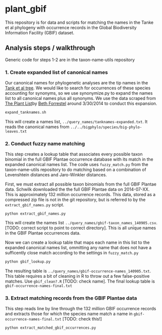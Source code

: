 plant_gbif
==========

This repository is for data and scripts for matching the names in the Tanke et al phylogeny with occurrence records in the Global Biodiversity Information Facility (GBIF) dataset. 


Analysis steps / walkthrough
---------------------------

Generic code for steps 1-2 are in the taxon-name-utils repository

### 1. Create expanded list of canonical names ###

Our canonical names for phylogenetic analyses are the tip names in the [Tank et al tree][TankTree].  We would like to search for occurrences of these species accounting for synonyms, so we use synonymize.py to expand the names list to all canonical names plus all synonyms.  We use the data scraped from [The Plant List][TPL]by [Beth Forrestel][ejforrestel] around 3/30/2014 to conduct this expansion. 


``` bash
expand_tanknames.sh
```

This will create a names list, `../query_names/tanknames-expanded.txt`.  It reads the canonical names from `../../bigphylo/species/big-phylo-leaves.txt`

### 2. Conduct fuzzy name matching

This step creates a lookup table that associates every possible taxon binomial in the full GBIF Plantae occurrence database with its match in the expanded canonical names list.  The code uses `fuzzy_match.py` from the taxon-name-utils repository to do matching based on a combination of Levenshtein distances and Jaro-Winkler distances.

First, we must extract all possible taxon binomials from the full GBIF Plantae data. Schwilk downloaded the the full GBIF Plantae data on 2014-07-XX.  This is approximately 132 million occurrence records.  This data, stored as a compressed zip file is not in the git repository, but is referred to by the  `extract_gbif_names.py` script.

```
python extract_gbif_names.py
```

This will create the names list `../query_names/gbif-taxon_names_140905.csv`. [TODO: correct script to point to correct directory].  This is all unique names in the GBIF Plantae occurrences data.

Now we can create a lookup table that maps each name in this list to the expanded canonical names list, ommitting any name that does not have a sufficently close match according to the settings in `fuzzy_match.py`


``` bash
python gbif_lookup.py
```

The resulting table is `../query_names/gbif-occurrence-names_140905.txt`. This table requires a bit of cleaning in R to throw out a few false-positive matches.  Use `gbif_clean?.R` [TODO: check name]. The final lookup table is `gbif-occurrence-names-final.txt`

### 3. Extract matching records from the GBIF Plantae data ###

This step reads line by line through the 132 million GBIF occurrence records and extracts those for which the species name match a name in `gbif-occurrence-names-final.txt`  [TODO: check this!]

```
python extract_matched_gbif_occurrences.py

```

[ejforrestel]: https://github.com/ejforrestel
[GBIF]: http://www.gbif.org/
[TPL]: http://www.theplantlist.org/
[TPL-accepted]: http://www.theplantlist.org/1.1/about/#accepted
[TankTree]: http://datadryad.org/resource/doi:10.5061/dryad.63q27/3
[Zanne-etal-2013]: http://www.nature.com/nature/journal/v506/n7486/full/nature12872.html

